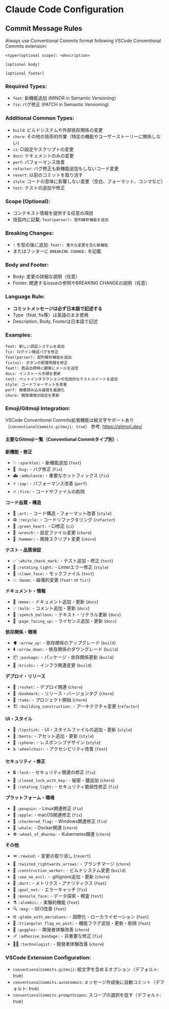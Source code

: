 # Claude Code Configuration

## Commit Message Rules

Always use Conventional Commits format following VSCode Conventional Commits extension:

```
<type>[optional scope]: <description>

[optional body]

[optional footer]
```

### Required Types:
- `feat`: 新機能追加 (MINOR in Semantic Versioning)
- `fix`: バグ修正 (PATCH in Semantic Versioning)

### Additional Common Types:
- `build`: ビルドシステムや外部依存関係の変更
- `chore`: その他の技術的作業（特定の機能やユーザーストーリーに関係しない）
- `ci`: CI設定やスクリプトの変更
- `docs`: ドキュメントのみの変更
- `perf`: パフォーマンス改善
- `refactor`: バグ修正も新機能追加もしないコード変更
- `revert`: 以前のコミットを取り消す
- `style`: コードの意味に影響しない変更（空白、フォーマット、コンマなど）
- `test`: テストの追加や修正

### Scope (Optional):
- コンテキスト情報を提供する任意の項目
- 括弧内に記載: `feat(parser): 配列解析機能を追加`

### Breaking Changes:
- `!` を型の後に追加: `feat!: 重大な変更を含む新機能`
- またはフッターに `BREAKING CHANGE:` を記載

### Body and Footer:
- Body: 変更の詳細な説明（任意）
- Footer: 関連するissueの参照やBREAKING CHANGEの説明（任意）

### Language Rule:
- **コミットメッセージは必ず日本語で記述する**
- Type（feat, fix等）は英語のまま使用
- Description, Body, Footerは日本語で記述

### Examples:
```
feat: 新しい認証システムを追加
fix: ログイン検証バグを修正
feat(parser): 配列解析機能を追加
fix(ui): ボタンの配置問題を修正
feat!: 商品出荷時に顧客にメールを送信
docs: インストール手順を更新
test: ペットインタラクションの包括的なテストスイートを追加
style: コードフォーマットを改善
perf: 画像読み込み速度を最適化
chore: 開発環境の設定を更新
```

### Emoji/Gitmoji Integration:
VSCode Conventional Commits拡張機能は絵文字サポートあり（`conventionalCommits.gitmoji: true`）
参考: https://gitmoji.dev/

#### 主要なGitmoji一覧（Conventional Commitタイプ別）:

**新機能・修正**
- ✨ `:sparkles:` - 新機能追加 (`feat`)
- 🐛 `:bug:` - バグ修正 (`fix`)
- 🚑️ `:ambulance:` - 重要なホットフィックス (`fix`)
- ⚡️ `:zap:` - パフォーマンス改善 (`perf`)
- 🔥 `:fire:` - コードやファイルの削除

**コード品質・構造**
- 🎨 `:art:` - コード構造・フォーマット改善 (`style`)
- ♻️ `:recycle:` - コードリファクタリング (`refactor`)
- 💚 `:green_heart:` - CI修正 (`ci`)
- 🔧 `:wrench:` - 設定ファイル変更 (`chore`)
- 🔨 `:hammer:` - 開発スクリプト変更 (`chore`)

**テスト・品質保証**
- ✅ `:white_check_mark:` - テスト追加・修正 (`test`)
- 🚨 `:rotating_light:` - Linterエラー修正 (`style`)
- 🤡 `:clown_face:` - モックファイル (`test`)
- 💥 `:boom:` - 破壊的変更 (`feat!` or `fix!`)

**ドキュメント・情報**
- 📝 `:memo:` - ドキュメント追加・更新 (`docs`)
- 💡 `:bulb:` - コメント追加・更新 (`docs`)
- 💬 `:speech_balloon:` - テキスト・リテラル更新 (`docs`)
- 📄 `:page_facing_up:` - ライセンス追加・更新 (`docs`)

**依存関係・環境**
- ⬆️ `:arrow_up:` - 依存関係のアップグレード (`build`)
- ⬇️ `:arrow_down:` - 依存関係のダウングレード (`build`)
- 📦 `:package:` - パッケージ・依存関係更新 (`build`)
- 🧱 `:bricks:` - インフラ関連変更 (`build`)

**デプロイ・リリース**
- 🚀 `:rocket:` - デプロイ関連 (`chore`)
- 🔖 `:bookmark:` - リリース・バージョンタグ (`chore`)
- 🎉 `:tada:` - プロジェクト開始 (`chore`)
- 🏗️ `:building_construction:` - アーキテクチャ変更 (`refactor`)

**UI・スタイル**
- 💄 `:lipstick:` - UI・スタイルファイルの追加・更新 (`style`)
- 🍱 `:bento:` - アセット追加・更新 (`style`)
- 📱 `:iphone:` - レスポンシブデザイン (`style`)
- ♿️ `:wheelchair:` - アクセシビリティ改善 (`feat`)

**セキュリティ・修正**
- 🔒️ `:lock:` - セキュリティ関連の修正 (`fix`)
- 🔐 `:closed_lock_with_key:` - 秘密・鍵追加 (`chore`)
- 🚨 `:rotating_light:` - セキュリティ脆弱性修正 (`fix`)

**プラットフォーム・環境**
- 🐧 `:penguin:` - Linux関連修正 (`fix`)
- 🍎 `:apple:` - macOS関連修正 (`fix`)
- 🏁 `:checkered_flag:` - Windows関連修正 (`fix`)
- 🐳 `:whale:` - Docker関連 (`chore`)
- ☸️ `:wheel_of_dharma:` - Kubernetes関連 (`chore`)

**その他**
- ⏪️ `:rewind:` - 変更の取り消し (`revert`)
- 🔀 `:twisted_rightwards_arrows:` - ブランチマージ (`chore`)
- 👷 `:construction_worker:` - ビルドシステム変更 (`build`)
- 🙈 `:see_no_evil:` - .gitignore追加・更新 (`chore`)
- 🎯 `:dart:` - メトリクス・アナリティクス (`feat`)
- 🥅 `:goal_net:` - エラーキャッチ (`fix`)
- 🧐 `:monocle_face:` - データ探索・検査 (`test`)
- ⚗️ `:alembic:` - 実験的機能 (`feat`)
- 🔍️ `:mag:` - SEO改善 (`feat`)
- 🌐 `:globe_with_meridians:` - 国際化・ローカライゼーション (`feat`)
- 🚩 `:triangular_flag_on_post:` - 機能フラグ追加・更新・削除 (`feat`)
- 🥽 `:goggles:` - 開発者体験改善 (`chore`)
- 🩹 `:adhesive_bandage:` - 非重要な修正 (`fix`)
- 🧑‍💻 `:technologist:` - 開発者体験改善 (`chore`)

### VSCode Extension Configuration:
- `conventionalCommits.gitmoji`: 絵文字を含めるオプション（デフォルト: true）
- `conventionalCommits.autoCommit`: メッセージ作成後に自動コミット（デフォルト: true）
- `conventionalCommits.promptScopes`: スコープの選択を促す（デフォルト: true）